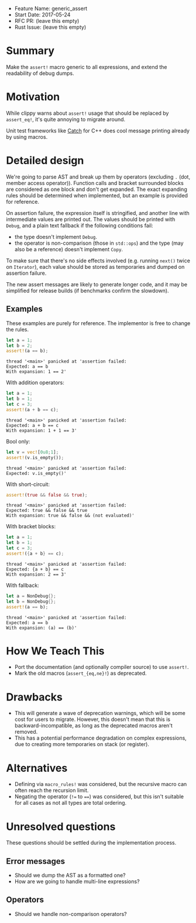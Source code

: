 - Feature Name: generic_assert
- Start Date: 2017-05-24
- RFC PR: (leave this empty)
- Rust Issue: (leave this empty)

# Summary
[summary]: #summary

Make the `assert!` macro generic to all expressions, and extend the readability of debug dumps.

# Motivation
[motivation]: #motivation

While clippy warns about `assert!` usage that should be replaced by `assert_eq!`, it's quite annoying to migrate around.

Unit test frameworks like [Catch](https://github.com/philsquared/Catch) for C++ does cool message printing already by using macros.

# Detailed design
[design]: #detailed-design

We're going to parse AST and break up them by operators (excluding `.` (dot, member access operator)). Function calls and bracket surrounded blocks are considered as one block and don't get expanded. The exact expanding rules should be determined when implemented, but an example is provided for reference.

On assertion failure, the expression itself is stringified, and another line with intermediate values are printed out. The values should be printed with `Debug`, and a plain text fallback if the following conditions fail:
- the type doesn't implement `Debug`.
- the operator is non-comparison (those in `std::ops`) and the type (may also be a reference) doesn't implement `Copy`.

To make sure that there's no side effects involved (e.g. running `next()` twice on `Iterator`), each value should be stored as temporaries and dumped on assertion failure.

The new assert messages are likely to generate longer code, and it may be simplified for release builds (if benchmarks confirm the slowdown).

## Examples

These examples are purely for reference. The implementor is free to change the rules.

```rust
let a = 1;
let b = 2;
assert!(a == b);
```

```
thread '<main>' panicked at 'assertion failed:
Expected: a == b
With expansion: 1 == 2'
```

With addition operators:

```rust
let a = 1;
let b = 1;
let c = 3;
assert!(a + b == c);
```

```
thread '<main>' panicked at 'assertion failed:
Expected: a + b == c
With expansion: 1 + 1 == 3'
```

Bool only:
```rust
let v = vec![0u8;1];
assert!(v.is_empty());
```

```
thread '<main>' panicked at 'assertion failed:
Expected: v.is_empty()'
```

With short-circuit:
```rust
assert!(true && false && true);
```

```
thread '<main>' panicked at 'assertion failed:
Expected: true && false && true
With expansion: true && false && (not evaluated)'
```

With bracket blocks:
```rust
let a = 1;
let b = 1;
let c = 3;
assert!({a + b} == c);
```

```
thread '<main>' panicked at 'assertion failed:
Expected: {a + b} == c
With expansion: 2 == 3'
```

With fallback:
```rust
let a = NonDebug{};
let b = NonDebug{};
assert!(a == b);
```
```
thread '<main>' panicked at 'assertion failed:
Expected: a == b
With expansion: (a) == (b)'
```


# How We Teach This
[how-we-teach-this]: #how-we-teach-this

- Port the documentation (and optionally compiler source) to use `assert!`.
- Mark the old macros (`assert_{eq,ne}!`) as deprecated.

# Drawbacks
[drawbacks]: #drawbacks

- This will generate a wave of deprecation warnings, which will be some cost for users to migrate. However, this doesn't mean that this is backward-incompatible, as long as the deprecated macros aren't removed.
- This has a potential performance degradation on complex expressions, due to creating more temporaries on stack (or register).

# Alternatives
[alternatives]: #alternatives

- Defining via `macro_rules!` was considered, but the recursive macro can often reach the recursion limit.
- Negating the operator (`!=` to `==`) was considered, but this isn't suitable for all cases as not all types are total ordering.

# Unresolved questions
[unresolved]: #unresolved-questions

These questions should be settled during the implementation process.

## Error messages
- Should we dump the AST as a formatted one?
- How are we going to handle multi-line expressions?

## Operators
- Should we handle non-comparison operators?
